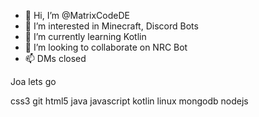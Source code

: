 - 👋 Hi, I’m @MatrixCodeDE
- 👀 I’m interested in Minecraft, Discord Bots
- 🌱 I’m currently learning Kotlin
- 💞️ I’m looking to collaborate on NRC Bot
- 📫 DMs closed

Joa lets go

 css3 git html5 java javascript kotlin linux mongodb nodejs 
